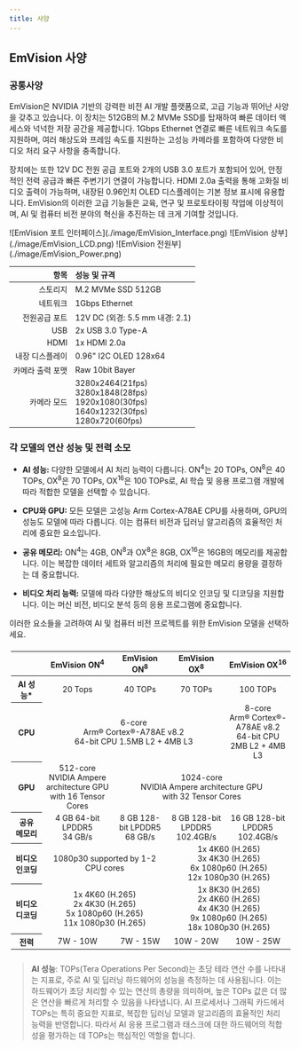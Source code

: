 ```yaml
---
title: 사양
---
```


## EmVision 사양

### 공통사양

EmVision은 NVIDIA 기반의 강력한 비전 AI 개발 플랫폼으로, 고급 기능과 뛰어난 사양을 갖추고 있습니다. 이 장치는 512GB의 M.2 MVMe SSD를 탑재하여 빠른 데이터 액세스와 넉넉한 저장 공간을 제공합니다. 1Gbps Ethernet 연결로 빠른 네트워크 속도를 지원하며, 여러 해상도와 프레임 속도를 지원하는 고성능 카메라를 포함하여 다양한 비디오 처리 요구 사항을 충족합니다.

장치에는 또한 12V DC 전원 공급 포트와 2개의 USB 3.0 포트가 포함되어 있어, 안정적인 전력 공급과 빠른 주변기기 연결이 가능합니다. HDMI 2.0a 출력을 통해 고화질 비디오 출력이 가능하며, 내장된 0.96인치 OLED 디스플레이는 기본 정보 표시에 유용합니다. EmVision의 이러한 고급 기능들은 교육, 연구 및 프로토타이핑 작업에 이상적이며, AI 및 컴퓨터 비전 분야의 혁신을 추진하는 데 크게 기여할 것입니다.

<div class="img-grid-3">
![EmVision 포트 인터페이스](./image/EmVision_Interface.png)
![EmVision 상부](./image/EmVision_LCD.png)
![EmVision 전원부](./image/EmVision_Power.png)
</div>

|             항목 | 성능 및 규격                                                                                     |
| ---------------: | :----------------------------------------------------------------------------------------------- |
|         스토리지 | M.2 MVMe SSD 512GB​                                                                              |
|         네트워크 | 1Gbps Ethernet​                                                                                  |
|    전원공급 포트 | 12V DC (외경: 5.5 mm 내경: 2.1)                                                                  |
|              USB | 2x USB 3.0 Type-A​                                                                               |
|             HDMI | 1x HDMI 2.0a                                                                                     |
|  내장 디스플레이 | 0.96" I2C OLED 128x64                                                                            |
| 카메라 출력 포맷 | Raw 10bit Bayer                                                                                  |
|      카메라 모드 | 3280x2464(21fps)<br>3280x1848(28fps)<br>1920x1080(30fps)<br>1640x1232(30fps)<br>1280x720(60fps)​ |

### 각 모델의 연산 성능 및 전력 소모

- **AI 성능:** 다양한 모델에서 AI 처리 능력이 다릅니다. ON<sup>4</sup>는 20 TOPs, ON<sup>8</sup>은 40 TOPs, OX<sup>8</sup>은 70 TOPs, OX<sup>16</sup>은 100 TOPs로, AI 학습 및 응용 프로그램 개발에 따라 적합한 모델을 선택할 수 있습니다.

- **CPU와 GPU:** 모든 모델은 고성능 Arm Cortex-A78AE CPU를 사용하며, GPU의 성능도 모델에 따라 다릅니다. 이는 컴퓨터 비전과 딥러닝 알고리즘의 효율적인 처리에 중요한 요소입니다.

- **공유 메모리:** ON<sup>4</sup>는 4GB, ON<sup>8</sup>과 OX<sup>8</sup>은 8GB, OX<sup>16</sup>은 16GB의 메모리를 제공합니다. 이는 복잡한 데이터 세트와 알고리즘의 처리에 필요한 메모리 용량을 결정하는 데 중요합니다.

- **비디오 처리 능력:** 모델에 따라 다양한 해상도의 비디오 인코딩 및 디코딩을 지원합니다. 이는 머신 비전, 비디오 분석 등의 응용 프로그램에 중요합니다.

이러한 요소들을 고려하여 AI 및 컴퓨터 비전 프로젝트를 위한 EmVision 모델을 선택하세요.

<style>#emVision-spec {display: inline-block; margin: .5em .2em;} #emVision-spec td {font-size: 1em;}</style>
<table id="emVision-spec">
  <thead>
    <tr>
      <th style="text-align: center">&nbsp;</th>
      <th style="text-align: center">EmVision ON<sup>4</sup></th>
      <th style="text-align: center">EmVision ON<sup>8</sup></th>
      <th style="text-align: center">EmVision OX<sup>8</sup></th>
      <th style="text-align: center">EmVision OX<sup>16</sup></th>
    </tr>
  </thead>
  <tbody>
    <tr>
      <th style="text-align: center">AI 성능*</th>
      <td style="text-align: center">20 Tops</td>
      <td style="text-align: center">40 TOPs</td>
      <td style="text-align: center">70 TOPs</td>
      <td style="text-align: center">100 TOPs</td>
    </tr>
    <tr>
      <th style="text-align: center">CPU</th>
      <td style="text-align: center" colspan="3"> 6-core​<br>Arm® Cortex®-A78AE v8.2<br>64-bit CPU​ 1.5MB L2 + 4MB L3</td>
      <td style="text-align: center">8-core​<br>Arm® Cortex®-A78AE v8.2<br>64-bit CPU​ 2MB L2 + 4MB L3</td>
    </tr>
    <tr>
      <th style="text-align: center">GPU</th>
      <td style="text-align: center">512-core​<br>NVIDIA Ampere architecture GPU​<br>with 16 Tensor Cores​</td>
      <td style="text-align: center" colspan="3">1024-core​<br>NVIDIA Ampere architecture GPU​<br>with 32 Tensor Cores</td>
    </tr>
    <tr>
      <th style="text-align: center">공유 메모리</th>
      <td style="text-align: center">4 GB 64-bit LPDDR5<br>​34 GB/s</td>
      <td style="text-align: center">8 GB 128-bit LPDDR5​<br>​68 GB/s</td>
      <td style="text-align: center">8 GB 128-bit LPDDR5​<br>​102.4GB/s</td>
      <td style="text-align: center">16 GB 128-bit LPDDR5​<br>​102.4GB/s</td>
    </tr>
    <tr>
      <th style="text-align: center">비디오 인코딩</th>
      <td style="text-align: center" colspan="2">1080p30 supported by 1-2 CPU cores​</td>
      <td style="text-align: center" colspan="2">1x 4K60 (H.265)​<br>3x 4K30 (H.265)​<br>6x 1080p60 (H.265)​<br>12x 1080p30 (H.265)</td>
    </tr>
    <tr>
      <th style="text-align: center">비디오 디코딩</th>
      <td style="text-align: center" colspan="2">1x 4K60 (H.265)<br>2x 4K30 (H.265)​<br>5x 1080p60 (H.265)<br>11x 1080p30 (H.265)​​</td>
      <td style="text-align: center" colspan="2">1x 8K30 (H.265)​<br>2x 4K60 (H.265)<br>4x 4K30 (H.265)​<br>9x 1080p60 (H.265)<br>18x 1080p30 (H.265)</td>
    </tr>
    <tr>
      <th style="text-align: center">전력</th>
      <td style="text-align: center">7W - 10W</td>
      <td style="text-align: center">7W - 15W</td>
      <td style="text-align: center">10W - 20W</td>
      <td style="text-align: center">10W - 25W</td>
    </tr>
  </tbody>
</table>

> **AI 성능**: TOPs(Tera Operations Per Second)는 초당 테라 연산 수를 나타내는 지표로, 주로 AI 및 딥러닝 하드웨어의 성능을 측정하는 데 사용됩니다. 이는 하드웨어가 초당 처리할 수 있는 연산의 총량을 의미하며, 높은 TOPs 값은 더 많은 연산을 빠르게 처리할 수 있음을 나타냅니다. AI 프로세서나 그래픽 카드에서 TOPs는 특히 중요한 지표로, 복잡한 딥러닝 모델과 알고리즘의 효율적인 처리 능력을 반영합니다. 따라서 AI 응용 프로그램과 태스크에 대한 하드웨어의 적합성을 평가하는 데 TOPs는 핵심적인 역할을 합니다.
